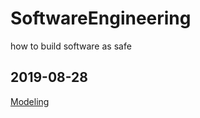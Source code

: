 # SoftwareEngineering
how to build software as safe


2019-08-28
---
[Modeling](./ObjectOrientedModeling.md)
